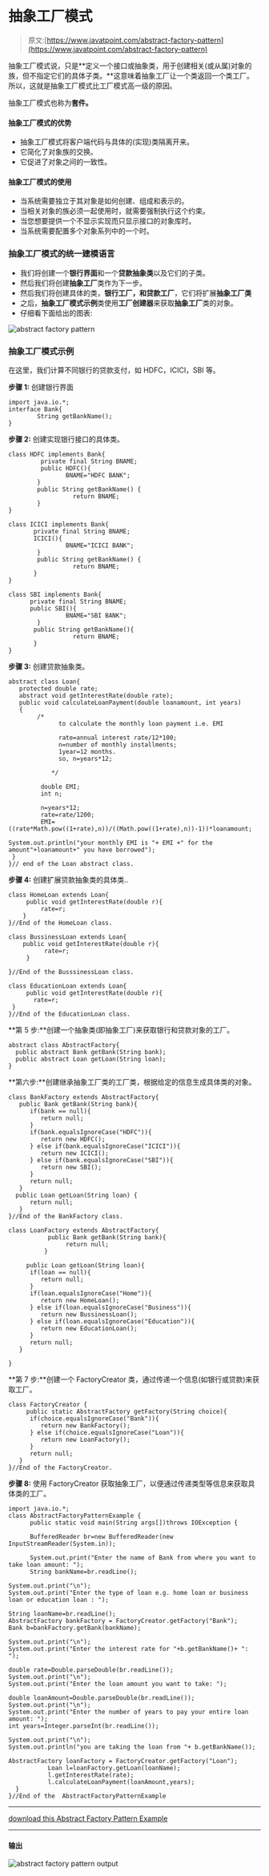 # 抽象工厂模式

> 原文:[https://www.javatpoint.com/abstract-factory-pattern](https://www.javatpoint.com/abstract-factory-pattern)

抽象工厂模式说，只是**定义一个接口或抽象类，用于创建相关(或从属)对象的族，但不指定它们的具体子类。**这意味着抽象工厂让一个类返回一个类工厂。所以，这就是抽象工厂模式比工厂模式高一级的原因。

抽象工厂模式也称为**套件。**

#### 抽象工厂模式的优势

*   抽象工厂模式将客户端代码与具体的(实现)类隔离开来。
*   它简化了对象族的交换。
*   它促进了对象之间的一致性。

#### 抽象工厂模式的使用

*   当系统需要独立于其对象是如何创建、组成和表示的。
*   当相关对象的族必须一起使用时，就需要强制执行这个约束。
*   当您想要提供一个不显示实现而只显示接口的对象库时。
*   当系统需要配置多个对象系列中的一个时。

### 抽象工厂模式的统一建模语言

*   我们将创建一个**银行界面**和一个**贷款抽象类**以及它们的子类。
*   然后我们将创建**抽象工厂**类作为下一步。
*   然后我们将创建具体的类，**银行工厂，**和**贷款工厂**，它们将扩展**抽象工厂类**
*   之后，**抽象工厂模式示例**类使用**工厂创建器**来获取**抽象工厂**类的对象。
*   仔细看下面给出的图表:

![abstract factory pattern](../Images/00c37d1350218d918fd008503aba3fa9.png)

### 抽象工厂模式示例

在这里，我们计算不同银行的贷款支付，如 HDFC，ICICI，SBI 等。

**步骤 1:** 创建银行界面

```
import java.io.*;   
interface Bank{
        String getBankName();
}

```

**步骤 2:** 创建实现银行接口的具体类。

```
class HDFC implements Bank{
         private final String BNAME;
         public HDFC(){
                BNAME="HDFC BANK";
        }
        public String getBankName() {
                  return BNAME;
        }
}

```

```
class ICICI implements Bank{
       private final String BNAME;
       ICICI(){
                BNAME="ICICI BANK";
        }
        public String getBankName() {
                  return BNAME;
       }
}

```

```
class SBI implements Bank{
      private final String BNAME;
      public SBI(){
                BNAME="SBI BANK";
        }
       public String getBankName(){
                  return BNAME;
       }
}

```

**步骤 3:** 创建贷款抽象类。

```
abstract class Loan{
   protected double rate;
   abstract void getInterestRate(double rate);
   public void calculateLoanPayment(double loanamount, int years)
   {
        /*
              to calculate the monthly loan payment i.e. EMI  

              rate=annual interest rate/12*100;
              n=number of monthly installments;           
              1year=12 months.
              so, n=years*12;

            */

         double EMI;
         int n;

         n=years*12;
         rate=rate/1200;
         EMI=((rate*Math.pow((1+rate),n))/((Math.pow((1+rate),n))-1))*loanamount;

System.out.println("your monthly EMI is "+ EMI +" for the amount"+loanamount+" you have borrowed");   
 }
}// end of the Loan abstract class.

```

**步骤 4:** 创建扩展贷款抽象类的具体类..

```
class HomeLoan extends Loan{
     public void getInterestRate(double r){
         rate=r;
    }
}//End of the HomeLoan class.

```

```
class BussinessLoan extends Loan{
    public void getInterestRate(double r){
          rate=r;
     }

}//End of the BusssinessLoan class.

```

```
class EducationLoan extends Loan{
     public void getInterestRate(double r){
       rate=r;
 }
}//End of the EducationLoan class.

```

**第 5 步:**创建一个抽象类(即抽象工厂)来获取银行和贷款对象的工厂。

```
abstract class AbstractFactory{
  public abstract Bank getBank(String bank);
  public abstract Loan getLoan(String loan);
}

```

**第六步:**创建继承抽象工厂类的工厂类，根据给定的信息生成具体类的对象。

```
class BankFactory extends AbstractFactory{
   public Bank getBank(String bank){
      if(bank == null){
         return null;
      }
      if(bank.equalsIgnoreCase("HDFC")){
         return new HDFC();
      } else if(bank.equalsIgnoreCase("ICICI")){
         return new ICICI();
      } else if(bank.equalsIgnoreCase("SBI")){
         return new SBI();
      }
      return null;
   }
  public Loan getLoan(String loan) {
      return null;
   }
}//End of the BankFactory class.

```

```
class LoanFactory extends AbstractFactory{
           public Bank getBank(String bank){
                return null;
          }

     public Loan getLoan(String loan){
      if(loan == null){
         return null;
      }
      if(loan.equalsIgnoreCase("Home")){
         return new HomeLoan();
      } else if(loan.equalsIgnoreCase("Business")){
         return new BussinessLoan();
      } else if(loan.equalsIgnoreCase("Education")){
         return new EducationLoan();
      }
      return null;
   }

}

```

**第 7 步:**创建一个 FactoryCreator 类，通过传递一个信息(如银行或贷款)来获取工厂。

```
class FactoryCreator {
     public static AbstractFactory getFactory(String choice){
      if(choice.equalsIgnoreCase("Bank")){
         return new BankFactory();
      } else if(choice.equalsIgnoreCase("Loan")){
         return new LoanFactory();
      }
      return null;
   }
}//End of the FactoryCreator.

```

**步骤 8:** 使用 FactoryCreator 获取抽象工厂，以便通过传递类型等信息来获取具体类的工厂。

```
import java.io.*;
class AbstractFactoryPatternExample {
      public static void main(String args[])throws IOException {

      BufferedReader br=new BufferedReader(new InputStreamReader(System.in));

      System.out.print("Enter the name of Bank from where you want to take loan amount: ");
      String bankName=br.readLine();

System.out.print("\n");
System.out.print("Enter the type of loan e.g. home loan or business loan or education loan : ");

String loanName=br.readLine();
AbstractFactory bankFactory = FactoryCreator.getFactory("Bank");
Bank b=bankFactory.getBank(bankName);

System.out.print("\n");
System.out.print("Enter the interest rate for "+b.getBankName()+ ": ");

double rate=Double.parseDouble(br.readLine());
System.out.print("\n");
System.out.print("Enter the loan amount you want to take: ");

double loanAmount=Double.parseDouble(br.readLine());
System.out.print("\n");
System.out.print("Enter the number of years to pay your entire loan amount: ");
int years=Integer.parseInt(br.readLine());

System.out.print("\n");
System.out.println("you are taking the loan from "+ b.getBankName());

AbstractFactory loanFactory = FactoryCreator.getFactory("Loan");
           Loan l=loanFactory.getLoan(loanName);
           l.getInterestRate(rate);
           l.calculateLoanPayment(loanAmount,years);
  }
}//End of the  AbstractFactoryPatternExample 

```

* * *

[download this Abstract Factory Pattern Example](designpattern/designpatternexample/abstractfactorypattern.zip)

* * *

#### 输出

![abstract factory pattern output](../Images/80ab86f325f407770fff7f68646ffdee.png)